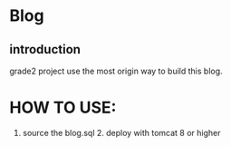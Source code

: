 # Blog

## introduction

grade2 project
use the most origin way to build this blog.

# HOW TO USE:

1. source the blog.sql
   2. deploy with tomcat 8 or higher
